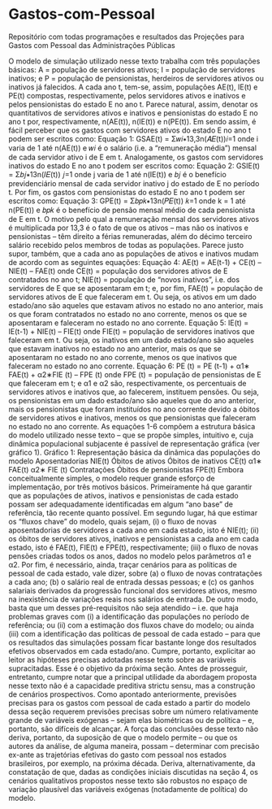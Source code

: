 # Gastos-com-Pessoal
Repositório com todas programações e resultados das Projeções para Gastos com Pessoal das Administrações Públicas

O modelo de simulação utilizado nesse texto trabalha com três populações básicas:
A = população de servidores ativos;
I = população de servidores inativos; e
P = população de pensionistas, herdeiros de servidores ativos ou inativos já falecidos.
A cada ano t, tem-se, assim, populações AE(t), IE(t) e PE(t) compostas, respectivamente, pelos servidores ativos e inativos e pelos pensionistas do estado E no ano t. Parece natural, assim, denotar os quantitativos de servidores ativos e inativos e pensionistas do estado E no ano t por, respectivamente, n(AE(t)), n(IE(t)) e n(PE(t)).
Em sendo assim, é fácil perceber que os gastos com servidores ativos do estado E no ano t podem ser escritos como:
Equação 1: GSAE(t) = Σ𝑤𝑖∗13,3n(𝐴𝐸(t))𝑖=1
onde i varia de 1 até n(AE(t)) e 𝑤𝑖 é o salário (i.e. a “remuneração média”) mensal de cada servidor ativo i de E em t.
Analogamente, os gastos com servidores inativos do estado E no ano t podem ser escritos como:
Equação 2: GSIE(t) = Σ𝑏𝑗∗13n(𝐼𝐸(t)) 𝑗=1
onde j varia de 1 até n(IE(t)) e 𝑏𝑗 é o benefício previdenciário mensal de cada servidor inativo j do estado de E no período t.
Por fim, os gastos com pensionistas do estado E no ano t podem ser escritos como:
Equação 3: GPE(t) = Σ𝑏𝑝𝑘∗13n(𝑃𝐸(t)) 𝑘=1
onde k = 1 até n(PE(t)) e 𝑏𝑝𝑘 é o benefício de pensão mensal médio de cada pensionista de E em t.
O motivo pelo qual a remuneração mensal dos servidores ativos é multiplicada por 13,3 é o fato de que os ativos – mas não os inativos e pensionistas – têm direito a férias remuneradas, além do décimo terceiro salário recebido pelos membros de todas as populações.
Parece justo supor, também, que a cada ano as populações de ativos e inativos mudam de acordo com as seguintes equações:
Equação 4: AE(t) = AE(t-1) + CE(t) – NIE(t) – FAE(t)
onde
CE(t) = população dos servidores ativos de E contratados no ano t;
NIE(t) = população de “novos inativos”, i.e. dos servidores de E que se aposentaram em t; e, por fim,
FAE(t) = população de servidores ativos de E que faleceram em t.
Ou seja, os ativos em um dado estado/ano são aqueles que estavam ativos no estado no ano anterior, mais os que foram contratados no estado no ano corrente, menos os que se aposentaram e faleceram no estado no ano corrente.
Equação 5: IE(t) = IE(t-1) + NIE(t) – FIE(t)
onde
FIE(t) = população de servidores inativos que faleceram em t.
Ou seja, os inativos em um dado estado/ano são aqueles que estavam inativos no estado no ano anterior, mais os que se aposentaram no estado no ano corrente, menos os que inativos que faleceram no estado no ano corrente.
Equação 6: PE (t) = PE (t-1) + α1∗ FAE(t) + α2∗FIE (t) – FPE (t)
onde
FPE (t) = população de pensionistas de E que faleceram em t; e
α1 e α2 são, respectivamente, os percentuais de servidores ativos e inativos que, ao falecerem, instituem pensões.
Ou seja, os pensionistas em um dado estado/ano são aqueles que do ano anterior, mais os pensionistas que foram instituídos no ano corrente devido a óbitos de servidores ativos e inativos, menos os que pensionistas que faleceram no estado no ano corrente.
As equações 1-6 compõem a estrutura básica do modelo utilizado nesse texto – que se propõe simples, intuitivo e, cuja dinâmica populacional subjacente é passível de representação gráfica (ver gráfico 1).
Gráfico 1: Representação básica da dinâmica das populações do modelo
Aposentadorias
NIE(t)
Óbitos de ativos Óbitos de inativos
CE(t) α1∗ FAE(t) α2∗ FIE (t)
Contratações
Óbitos de pensionistas FPE(t)
Embora conceitualmente simples, o modelo requer grande esforço de implementação, por três motivos básicos. Primeiramente há que garantir que as populações de ativos, inativos e pensionistas de cada estado possam ser adequadamente identificadas em algum “ano base” de referência, tão recente quanto possível. Em segundo lugar, há que estimar os “fluxos chave” do modelo, quais sejam, (i) o fluxo de novas aposentadorias de servidores a cada ano em cada estado, isto é NIE(t); (ii) os óbitos de servidores ativos, inativos e pensionistas a cada ano em cada estado, isto é FAE(t), FIE(t) e FPE(t), respectivamente; (iii) o fluxo de novas pensões criadas todos os anos, dados no modelo pelos parâmetros α1 e α2. Por fim, é necessário, ainda, traçar cenários para as políticas de pessoal de cada estado, vale dizer, sobre (a) o fluxo de novas contratações a cada ano; (b) o salário real de entrada dessas pessoas; e (c) os ganhos salariais derivados da progressão funcional dos servidores ativos, mesmo na inexistência de variações reais nos salários de entrada.
De outro modo, basta que um desses pré-requisitos não seja atendido – i.e. que haja problemas graves com (i) a identificação das populações no período de referência; ou (ii) com a estimação dos fluxos chave do modelo; ou ainda (iii) com a identificação das políticas de pessoal de cada estado – para que os resultados das simulações possam ficar bastante longe dos resultados efetivos observados em cada estado/ano.
Cumpre, portanto, explicitar ao leitor as hipóteses precisas adotadas nesse texto sobre as variáveis supracitadas. Esse é o objetivo da próxima seção.
Antes de prosseguir, entretanto, cumpre notar que a principal utilidade da abordagem proposta nesse texto não é a capacidade preditiva strictu sensu, mas a construção de cenários prospectivos. Como apontado anteriormente, previsões precisas para os gastos com pessoal de cada estado a partir do modelo dessa seção requerem previsões precisas sobre um número relativamente grande de variáveis exógenas – sejam elas biométricas ou de política – e, portanto, são difíceis de alcançar. A força das conclusões desse texto não deriva, portanto, da suposição de que o modelo permite – ou que os autores da análise, de alguma maneira, possam – determinar com precisão ex-ante as trajetórias efetivas do gasto com pessoal nos estados brasileiros, por exemplo, na próxima década. Deriva, alternativamente, da constatação de que, dadas as condições iniciais discutidas na seção 4, os cenários qualitativos propostos nesse texto são robustos no espaço de variação plausível das variáveis exógenas (notadamente de política) do modelo.
